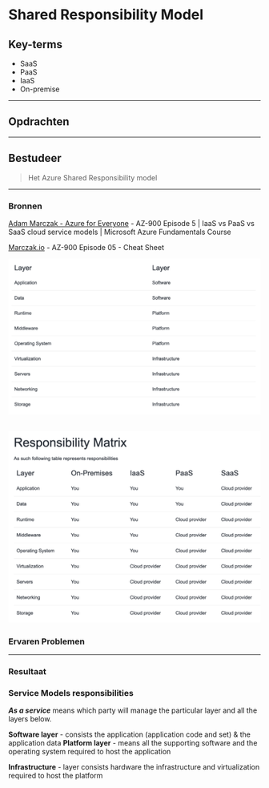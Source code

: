 # Shared Responsibility Model

## Key-terms
- SaaS
- PaaS
- IaaS
- On-premise
---
## Opdrachten

---
## Bestudeer
>Het Azure Shared Responsibility model
---

### Bronnen

[Adam Marczak - Azure for Everyone](https://www.youtube.com/watch?v=9CVBohl6w0Q) - AZ-900 Episode 5 | IaaS vs PaaS vs SaaS cloud service models | Microsoft Azure Fundamentals Course

[Marczak.io](https://marczak.io/az-900/episode-05/cheat-sheet/) - AZ-900 Episode 05 - Cheat Sheet


![AzureServiceModel](../00_includes/04_Azure_1/09_Shared_Responsibility_Model/AzureServiceModelResponsobilities.png)

![Responsibilitymatrix](../00_includes/04_Azure_1/09_Shared_Responsibility_Model/ResponsibilityMatrix.png)
---

### Ervaren Problemen

---
### Resultaat

### Service Models responsibilities


***As a service*** means which party will manage the particular layer and all the layers below.

**Software layer** - consists the application (application code and set) & the application data
**Platform layer** - means all the supporting software and the operating system required to host the application

**Infrastructure** - layer consists hardware the infrastructure and virtualization required to host the platform